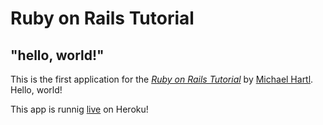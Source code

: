 # Ruby on Rails Tutorial

## "hello, world!"

This is the first application for the
[*Ruby on Rails Tutorial*](http://www.railstutorial.org/)
by [Michael Hartl](http://www.michaelhartl.com/). Hello, world!

This app is runnig [live](https://bshowen-rails-hello-app.herokuapp.com/) on Heroku!
